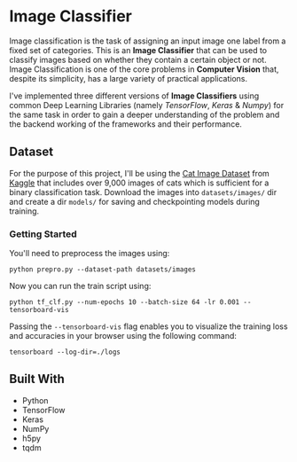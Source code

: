 # Image Classifier

Image classification is the task of assigning an input image one label from a fixed set of categories. This is an **Image Classifier** that can be used to classify images based on whether they contain a certain object or not. Image Classification is one of the core problems in **Computer Vision** that, despite its simplicity, has a large variety of practical applications.

I've implemented three different versions of **Image Classifiers** using common Deep Learning Libraries (namely *TensorFlow*, *Keras* & *Numpy*) for the same task in order to gain a deeper understanding of the problem and the backend working of the frameworks and their performance.

## Dataset

For the purpose of this project, I'll be using the [Cat Image Dataset](https://www.kaggle.com/crawford/cat-dataset) from [Kaggle](https://www.kaggle.com/) that includes over 9,000 images of cats which is sufficient for a binary classification task. Download the images into `datasets/images/` dir and create a dir `models/` for saving and checkpointing models during training.

### Getting Started

You'll need to preprocess the images using:
```
python prepro.py --dataset-path datasets/images
```

Now you can run the train script using:
```
python tf_clf.py --num-epochs 10 --batch-size 64 -lr 0.001 --tensorboard-vis
```

Passing the `--tensorboard-vis` flag enables you to visualize the training loss and accuracies in your browser using the following command:
```
tensorboard --log-dir=./logs
```

## Built With

* Python
* TensorFlow
* Keras
* NumPy
* h5py
* tqdm
